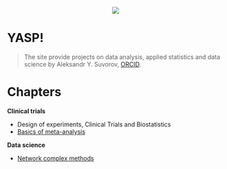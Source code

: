 <p align="center">
  <img src="https://aysuvorov.github.io/docs/promotion/main_logo.png" />
</p>

# YASP!

> The site provide projects on data analysis, applied statistics and data science by  Aleksandr Y. Suvorov, [ORCID](https://orcid.org/0000-0002-2224-0019).


# Chapters

**Clinical trials**

- Design of experiments, Clinical Trials and Biostatistics
- [Basics of meta-analysis](./docs/pages/meta/index.md)

**Data science**

- [Network complex methods](./docs/pages/networks/paren_syn_corr_guide/index.md)

